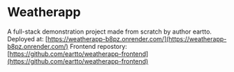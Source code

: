 # Weatherapp

A full-stack demonstration project made from scratch by author eartto. Deployed at: [https://weatherapp-b8pz.onrender.com/](https://weatherapp-b8pz.onrender.com/)
Frontend repostory: [https://github.com/eartto/weatherapp-frontend](https://github.com/eartto/weatherapp-frontend)
